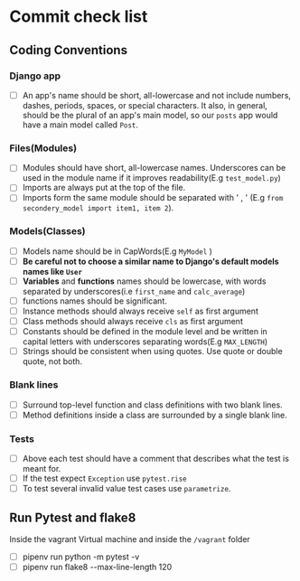 # Commit check list
## Coding Conventions 
### Django app
- [ ] An app's name should be short, all-lowercase and not include numbers, dashes, periods, spaces, or special characters. It also, in general, should be the plural of an app's main model, so our  `posts`  app would have a main model called  `Post`.
### Files(Modules)
- [ ] Modules should have short, all-lowercase names. Underscores can be used in the module name if it improves readability(E.g `test_model.py`)
- [ ] Imports are always put at the top of the file.
- [ ] Imports form the same module should be separated with ' , ' (E.g `from secondery_model import item1, item 2`).
### Models(Classes)
 - [ ] Models name should be in CapWords(E.g `MyModel` )
 - [ ] **Be careful not to choose a similar name to Django's default models names like `User`**
 - [ ] **Variables** and **functions** names should be lowercase, with words separated by underscores(i.e `first_name` and `calc_average`)
 - [ ] functions names should be significant.
 - [ ] Instance methods should always receive `self` as first argument
 - [ ] Class methods should always receive `cls` as first argument
 - [ ] Constants should be defined in the module level and be written in capital letters with underscores separating words(E.g `MAX_LENGTH`)
 - [ ] Strings should be consistent when using quotes. Use quote or double quote, not both.
### Blank lines
- [ ]  Surround top-level function and class definitions with two blank lines.
- [ ] Method definitions inside a class are surrounded by a single blank line.
### Tests
- [ ] Above each test should have a comment that describes what the test is meant for.
- [ ] If the test expect `Exception` use `pytest.rise`
- [ ] To test several invalid value test cases use `parametrize`.
## Run Pytest and flake8 
Inside the vagrant Virtual machine and inside the `/vagrant` folder
- [ ] pipenv run python -m pytest -v
- [ ] pipenv run flake8 --max-line-length 120